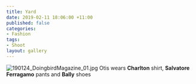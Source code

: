 ```yaml
---
title: Yard
date: 2019-02-11 18:06:00 +11:00
published: false
categories:
- Fashion
tags:
- Shoot
layout: gallery
---
```


![190124_DoingbirdMagazine_01.jpg](/uploads/190124_DoingbirdMagazine_01.jpg)
Otis wears **Charlton** shirt, **Salvatore Ferragamo** pants and **Bally** shoes

